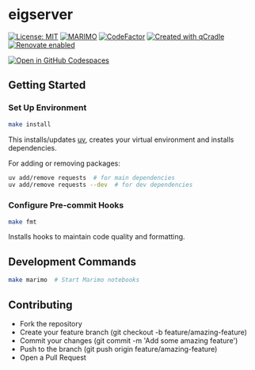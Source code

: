 # eigserver

[![License: MIT](https://img.shields.io/badge/License-MIT-yellow.svg)](LICENSE)
[![MARIMO](https://github.com/tschm/eigserver/actions/workflows/marimo.yml/badge.svg)](https://github.com/tschm/eigserver/actions/workflows/marimo.yml)
[![CodeFactor](https://www.codefactor.io/repository/github/tschm/eigserver/badge)](https://www.codefactor.io/repository/github/tschm/eigserver)
[![Created with qCradle](https://img.shields.io/badge/Created%20with-qCradle-blue?style=flat-square)](https://github.com/tschm/experiments)
[![Renovate enabled](https://img.shields.io/badge/renovate-enabled-brightgreen.svg)](https://github.com/renovatebot/renovate)

[![Open in GitHub Codespaces](https://github.com/codespaces/badge.svg)](https://codespaces.new/tschm/eigserver)

## Getting Started

### **Set Up Environment**

```bash
make install
```

This installs/updates [uv](https://github.com/astral-sh/uv),
creates your virtual environment and installs dependencies.

For adding or removing packages:

```bash
uv add/remove requests  # for main dependencies
uv add/remove requests --dev  # for dev dependencies
```

### **Configure Pre-commit Hooks**

```bash
make fmt
```

Installs hooks to maintain code quality and formatting.

## Development Commands

```bash
make marimo  # Start Marimo notebooks
```

## Contributing

- Fork the repository
- Create your feature branch (git checkout -b feature/amazing-feature)
- Commit your changes (git commit -m 'Add some amazing feature')
- Push to the branch (git push origin feature/amazing-feature)
- Open a Pull Request
